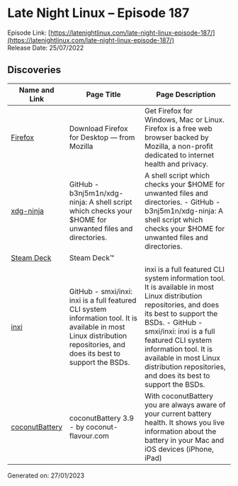 # Late Night Linux – Episode 187
Episode Link: [https://latenightlinux.com/late-night-linux-episode-187/](https://latenightlinux.com/late-night-linux-episode-187/)  
Release Date: 25/07/2022
## Discoveries

| Name and Link | Page Title | Page Description |
| ----- | ----- | ----- |
| [Firefox](https://firefox.com) | Download Firefox for Desktop — from Mozilla | Get Firefox for Windows, Mac or Linux. Firefox is a free web browser backed by Mozilla, a non-profit dedicated to internet health and privacy. |
| [xdg-ninja](https://github.com/b3nj5m1n/xdg-ninja) | GitHub - b3nj5m1n/xdg-ninja: A shell script which checks your $HOME for unwanted files and directories. | A shell script which checks your $HOME for unwanted files and directories. - GitHub - b3nj5m1n/xdg-ninja: A shell script which checks your $HOME for unwanted files and directories. |
| [Steam Deck](https://store.steampowered.com/steamdeck) | Steam Deck™ |  |
| [inxi](https://github.com/smxi/inxi) | GitHub - smxi/inxi: inxi is a full featured CLI system information tool. It is available in most Linux distribution repositories, and does its best to support the BSDs. | inxi is a full featured CLI system information tool. It is available in most Linux distribution repositories, and does its best to support the BSDs.  - GitHub - smxi/inxi: inxi is a full featured CLI system information tool. It is available in most Linux distribution repositories, and does its best to support the BSDs. |
| [coconutBattery](https://www.coconut-flavour.com/coconutbattery/) | coconutBattery 3.9 - by coconut-flavour.com | With coconutBattery you are always aware of your current battery health. It shows you live information about the battery in your Mac and iOS devices (iPhone, iPad) |

Generated on: 27/01/2023